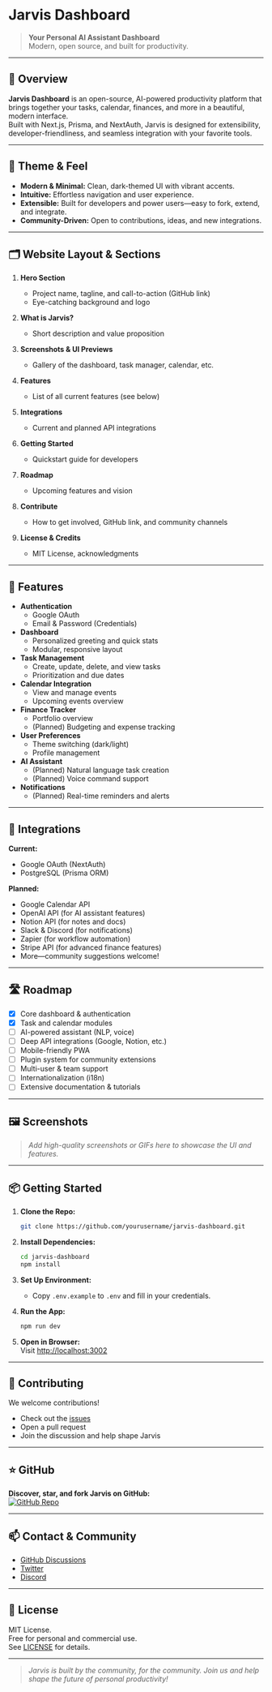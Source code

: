 # Jarvis Dashboard

> **Your Personal AI Assistant Dashboard**  
> Modern, open source, and built for productivity.

---

## 🌟 Overview

**Jarvis Dashboard** is an open-source, AI-powered productivity platform that brings together your tasks, calendar, finances, and more in a beautiful, modern interface.  
Built with Next.js, Prisma, and NextAuth, Jarvis is designed for extensibility, developer-friendliness, and seamless integration with your favorite tools.

---

## 🎨 Theme & Feel

- **Modern & Minimal:** Clean, dark-themed UI with vibrant accents.
- **Intuitive:** Effortless navigation and user experience.
- **Extensible:** Built for developers and power users—easy to fork, extend, and integrate.
- **Community-Driven:** Open to contributions, ideas, and new integrations.

---

## 🗂️ Website Layout & Sections

1. **Hero Section**
   - Project name, tagline, and call-to-action (GitHub link)
   - Eye-catching background and logo

2. **What is Jarvis?**
   - Short description and value proposition

3. **Screenshots & UI Previews**
   - Gallery of the dashboard, task manager, calendar, etc.

4. **Features**
   - List of all current features (see below)

5. **Integrations**
   - Current and planned API integrations

6. **Getting Started**
   - Quickstart guide for developers

7. **Roadmap**
   - Upcoming features and vision

8. **Contribute**
   - How to get involved, GitHub link, and community channels

9. **License & Credits**
   - MIT License, acknowledgments

---

## 🚀 Features

- **Authentication**
  - Google OAuth
  - Email & Password (Credentials)
- **Dashboard**
  - Personalized greeting and quick stats
  - Modular, responsive layout
- **Task Management**
  - Create, update, delete, and view tasks
  - Prioritization and due dates
- **Calendar Integration**
  - View and manage events
  - Upcoming events overview
- **Finance Tracker**
  - Portfolio overview
  - (Planned) Budgeting and expense tracking
- **User Preferences**
  - Theme switching (dark/light)
  - Profile management
- **AI Assistant**
  - (Planned) Natural language task creation
  - (Planned) Voice command support
- **Notifications**
  - (Planned) Real-time reminders and alerts

---

## 🔌 Integrations

**Current:**
- Google OAuth (NextAuth)
- PostgreSQL (Prisma ORM)

**Planned:**
- Google Calendar API
- OpenAI API (for AI assistant features)
- Notion API (for notes and docs)
- Slack & Discord (for notifications)
- Zapier (for workflow automation)
- Stripe API (for advanced finance features)
- More—community suggestions welcome!

---

## 🛣️ Roadmap

- [x] Core dashboard & authentication
- [x] Task and calendar modules
- [ ] AI-powered assistant (NLP, voice)
- [ ] Deep API integrations (Google, Notion, etc.)
- [ ] Mobile-friendly PWA
- [ ] Plugin system for community extensions
- [ ] Multi-user & team support
- [ ] Internationalization (i18n)
- [ ] Extensive documentation & tutorials

---

## 🖼️ Screenshots

> _Add high-quality screenshots or GIFs here to showcase the UI and features._

---

## 📦 Getting Started

1. **Clone the Repo:**  
   ```bash
   git clone https://github.com/yourusername/jarvis-dashboard.git
   ```

2. **Install Dependencies:**  
   ```bash
   cd jarvis-dashboard
   npm install
   ```

3. **Set Up Environment:**  
   - Copy `.env.example` to `.env` and fill in your credentials.

4. **Run the App:**  
   ```bash
   npm run dev
   ```

5. **Open in Browser:**  
   Visit [http://localhost:3002](http://localhost:3002)

---

## 🤝 Contributing

We welcome contributions!  
- Check out the [issues](https://github.com/yourusername/jarvis-dashboard/issues)
- Open a pull request
- Join the discussion and help shape Jarvis

---

## ⭐ GitHub

**Discover, star, and fork Jarvis on GitHub:**  
[![GitHub Repo](https://img.shields.io/github/stars/yourusername/jarvis-dashboard?style=social)](https://github.com/yourusername/jarvis-dashboard)

---

## 📫 Contact & Community

- [GitHub Discussions](https://github.com/yourusername/jarvis-dashboard/discussions)
- [Twitter](https://twitter.com/yourusername)
- [Discord](https://discord.gg/your-invite)

---

## 📝 License

MIT License.  
Free for personal and commercial use.  
See [LICENSE](https://github.com/yourusername/jarvis-dashboard/blob/main/LICENSE) for details.

---

> _Jarvis is built by the community, for the community. Join us and help shape the future of personal productivity!_ 